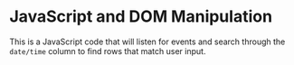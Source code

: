 # JavaScript and DOM Manipulation

This is a JavaScript code that will listen for events and search through the `date/time` column to find rows that match user input.
